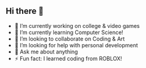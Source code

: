 ## Hi there 👋
- 🔭 I’m currently working on college & video games
- 🌱 I’m currently learning Computer Science!
- 👯 I’m looking to collaborate on Coding & Art
- 🤔 I’m looking for help with personal development
- 💬 Ask me about anything
- ⚡ Fun fact: I learned coding from ROBLOX!


